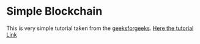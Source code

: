 # Simple Blockchain
This is very simple tutorial taken from the [geeksforgeeks](https://www.geeksforgeeks.org/). [Here the tutorial Link](https://www.geeksforgeeks.org/create-simple-blockchain-using-python/)
